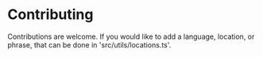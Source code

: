 # Contributing

Contributions are welcome. If you would like to add a language, location, or phrase, that can be done in 'src/utils/locations.ts'.
